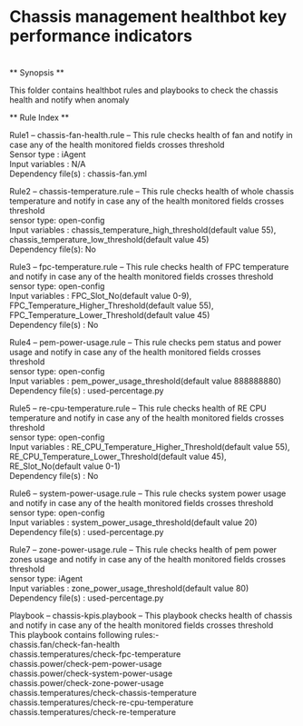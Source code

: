 # Chassis management healthbot key performance indicators
# 
** Synopsis **

This folder contains healthbot rules and playbooks to check the chassis health and notify when anomaly

** Rule Index **

Rule1 – chassis-fan-health.rule – This rule checks health of fan and notify in case any of the health monitored fields crosses threshold   
Sensor type : iAgent    
Input variables : N/A    
Dependency file(s) : chassis-fan.yml    

Rule2 – chassis-temperature.rule – This rule checks health of whole chassis temperature and notify in case any of the health monitored fields crosses threshold   
sensor type: open-config   
Input variables : chassis_temperature_high_threshold(default value 55), chassis_temperature_low_threshold(default value 45)   
Dependency file(s): No   

Rule3 – fpc-temperature.rule – This rule checks health of FPC temperature and notify in case any of the health monitored fields crosses threshold    
sensor type: open-config   
Input variables : FPC_Slot_No(default value 0-9), FPC_Temperature_Higher_Threshold(default value 55), FPC_Temperature_Lower_Threshold(default value 45)   
Dependency file(s) : No   

Rule4 – pem-power-usage.rule –  This rule checks pem status and power usage and notify in case any of the health monitored fields crosses threshold   
sensor type: open-config   
Input variables : pem_power_usage_threshold(default value 888888880)   
Dependency file(s) : used-percentage.py   

Rule5 – re-cpu-temperature.rule – This rule checks health of RE CPU temperature and notify in case any of the health monitored fields crosses threshold   
sensor type: open-config   
Input variables : RE_CPU_Temperature_Higher_Threshold(default value 55), RE_CPU_Temperature_Lower_Threshold(default value 45), RE_Slot_No(default value 0-1)   
Dependency file(s) : No   

Rule6 – system-power-usage.rule – This rule checks system power usage and notify in case any of the health monitored fields crosses threshold   
sensor type: open-config   
Input variables : system_power_usage_threshold(default value 20)   
Dependency file(s) : used-percentage.py   

Rule7 – zone-power-usage.rule – This rule checks health of pem power zones usage and notify in case any of the health monitored fields crosses threshold   
sensor type: iAgent   
Input variables : zone_power_usage_threshold(default value 80)   
Dependency file(s) : used-percentage.py   


Playbook – chassis-kpis.playbook – This playbook checks health of chassis and notify in case any of the health monitored fields crosses threshold   
This playbook contains following rules:-   
chassis.fan/check-fan-health    
chassis.temperatures/check-fpc-temperature    
chassis.power/check-pem-power-usage    
chassis.power/check-system-power-usage    
chassis.power/check-zone-power-usage    
chassis.temperatures/check-chassis-temperature    
chassis.temperatures/check-re-cpu-temperature    
chassis.temperatures/check-re-temperature   

